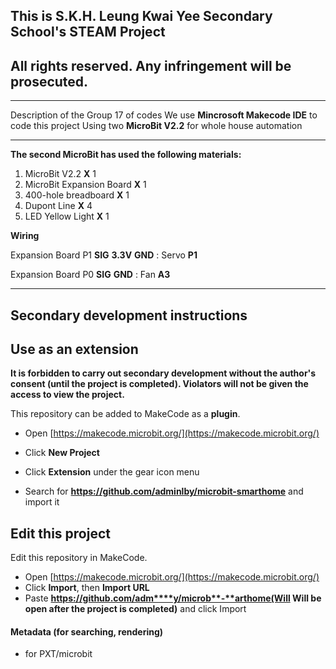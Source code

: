 ## This is S.K.H. Leung Kwai Yee Secondary School's STEAM Project
## All rights reserved. Any infringement will be prosecuted.
- - - - - - - - - - - - - - - - - - - - - - - - - - - - - - - -
Description of the Group 17 of codes 
We use **Mincrosoft Makecode IDE** to code this project
Using two **MicroBit V2.2** for whole house automation
- - - - - - - - - - - - - - - - - - - - - - - - - - - - - - - -

**The second MicroBit has used the following materials:**
1. MicroBit V2.2 **X** 1
2. MicroBit Expansion Board **X** 1
3. 400-hole breadboard **X** 1
4. Dupont Line **X** 4
5. LED Yellow Light **X** 1

**Wiring**

Expansion Board P1 **SIG** **3.3V** **GND** : Servo **P1**

Expansion Board P0 **SIG** **GND** : Fan **A3**
- - - - - - - - - - - - - - - - - - - - - - - - - - - - - - - -
## Secondary development instructions
## Use as an extension
**It is forbidden to carry out secondary development without the author's consent (until the project is completed). Violators will not be given the access to view the project.**

This repository can be added to MakeCode as a **plugin**.

* Open [https://makecode.microbit.org/](https://makecode.microbit.org/)

* Click **New Project**
* Click **Extension** under the gear icon menu
* Search for **https://github.com/adminlby/microbit-smarthome** and import it

## Edit this project

Edit this repository in MakeCode.

* Open [https://makecode.microbit.org/](https://makecode.microbit.org/)
* Click **Import**, then **Import URL**
* Paste **https://github.com/adm****y/microb**-**arthome(Will Will be open after the project is completed)** and click Import

#### Metadata (for searching, rendering)

* for PXT/microbit
<script src="https://makecode.com/gh-pages-embed.js"></script><script>makeCodeRender("{{ site.makecode.home_url }}", "{{ site.github.owner_name }}/{{ site.github.repository_name }}");</script>
